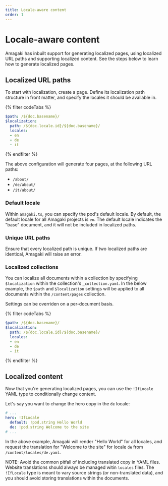 ```yaml
---
title: Locale-aware content
order: 1
---
```

# Locale-aware content

Amagaki has inbuilt support for generating localized pages, using localized URL
paths and supporting localized content. See the steps below to learn how to
generate localized pages.
## Localized URL paths

To start with localization, create a page. Define its localization path
structure in front matter, and specify the locales it should be available in.

{% filter codeTabs %}
```yaml:title=/content/pages/about.yaml
$path: /${doc.basename}/
$localization:
  path: /${doc.locale.id}/${doc.basename}/
  locales:
  - en
  - de
  - it
```
{% endfilter %}

The above configuration will generate four pages, at the following URL paths:

- `/about/`
- `/de/about/`
- `/it/about/`

### Default locale

Within `amagaki.ts`, you can specify the pod's default locale. By default,
the default locale for all Amagaki projects is `en`. The default locale
indicates the "base" document, and it will not be included in localized paths.

### Unique URL paths

Ensure that every localized path is unique. If two localized paths are
identical, Amagaki will raise an error.

### Localized collections

You can localize all documents within a collection by specifying `$localization`
within the collection's `_collection.yaml`. In the below example, the `$path`
and `$localization` settings will be applied to all documents within the
`/content/pages` collection.

Settings can be overriden on a per-document basis.

{% filter codeTabs %}
```yaml:title=/content/pages/_collection.yaml
$path: /${doc.basename}/
$localization:
  path: /${doc.locale.id}/${doc.basename}/
  locales:
  - en
  - de
  - it
```
{% endfilter %}

## Localized content

Now that you're generating localized pages, you can use the `!IfLocale` YAML
type to conditionally change content.

Let's say you want to change the hero copy in the `de` locale:

```yaml
# ...
hero: !IfLocale
  default: !pod.string Hello World
  de: !pod.string Welcome to the site
# ...
```

In the above example, Amagaki will render "Hello World" for all locales, and
request the translation for "Welcome to the site" for locale `de` from
`/content/locales/de.yaml`.

NOTE: Avoid the common pitfall of including translated copy in YAML files.
Website translations should always be managed witin `locales` files. The
`!IfLocale` type is meant to vary source strings (or non-translated data), and
you should avoid storing translations within the documents.